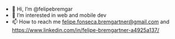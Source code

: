 - 👋 Hi, I’m @felipebremgar
- 👀 I’m interested in web and mobile dev
- 📫 How to reach me felipe.fonseca.bremgartner@gmail.com and https://www.linkedin.com/in/felipe-bremgartner-a4925a137/

<!---
felipebremgar/felipebremgar is a ✨ special ✨ repository because its `README.md` (this file) appears on your GitHub profile.
You can click the Preview link to take a look at your changes.
--->
